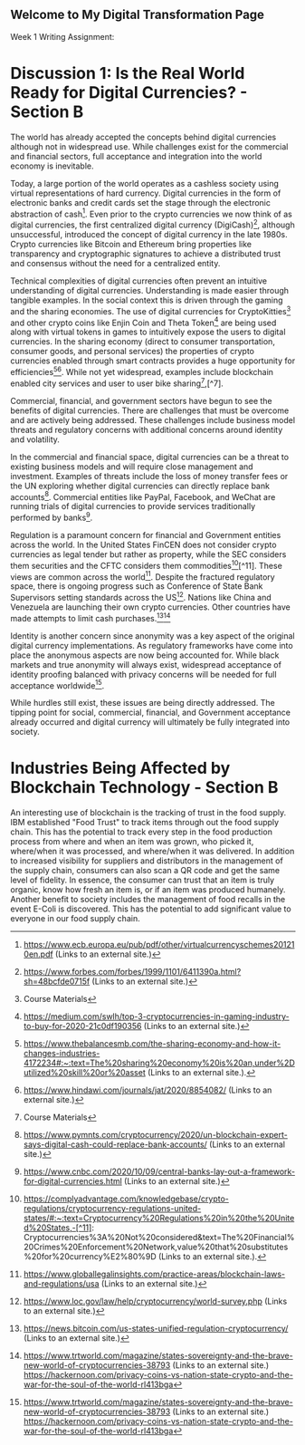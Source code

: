 ## Welcome to My Digital Transformation Page

Week 1 Writing Assignment:
# Discussion 1: Is the Real World Ready for Digital Currencies? - Section B

The world has already accepted the concepts behind digital currencies although not in widespread use. While challenges exist for the commercial and financial sectors, full acceptance and integration into the world economy is inevitable.

Today, a large portion of the world operates as a cashless society using virtual representations of hard currency. Digital currencies in the form of electronic banks and credit cards set the stage through the electronic abstraction of cash[^2]. Even prior to the crypto currencies we now think of as digital currencies, the first centralized digital currency (DigiCash)[^3], although unsuccessful, introduced the concept of digital currency in the late 1980s. Crypto currencies like Bitcoin and Ethereum bring properties like transparency and cryptographic signatures to achieve a distributed trust and consensus without the need for a centralized entity.

Technical complexities of digital currencies often prevent an intuitive understanding of digital currencies. Understanding is made easier through tangible examples. In the social context this is driven through the gaming and the sharing economies. The use of digital currencies for CryptoKitties[^1] and other crypto coins like Enjin Coin and Theta Token[^4] are being used along with virtual tokens in games to intuitively expose the users to digital currencies. In the sharing economy (direct to consumer transportation, consumer goods, and personal services) the properties of crypto currencies enabled through smart contracts provides a huge opportunity for efficiencies[^5][^6]. While not yet widespread, examples include blockchain enabled city services and user to user bike sharing[^1],[^7].

Commercial, financial, and government sectors have begun to see the benefits of digital currencies. There are challenges that must be overcome and are actively being addressed. These challenges include business model threats and regulatory concerns with additional concerns around identity and volatility.

In the commercial and financial space, digital currencies can be a threat to existing business models and will require close management and investment. Examples of threats include the loss of money transfer fees or the UN exploring whether digital currencies can directly replace bank accounts[^8]. Commercial entities like PayPal, Facebook, and WeChat are running trials of digital currencies to provide services traditionally performed by banks[^9].

Regulation is a paramount concern for financial and Government entities across the world. In the United States FinCEN does not consider crypto currencies as legal tender but rather as property, while the SEC considers them securities and the CFTC considers them commodities[^10][^11]. These views are common across the world[^12]. Despite the fractured regulatory space, there is ongoing progress such as Conference of State Bank Supervisors setting standards across the US[^13]. Nations like China and Venezuela are launching their own crypto currencies. Other countries have made attempts to limit cash purchases.[^14][^15]

Identity is another concern since anonymity was a key aspect of the original digital currency implementations. As regulatory frameworks have come into place the anonymous aspects are now being accounted for. While black markets and true anonymity will always exist, widespread acceptance of identity proofing balanced with privacy concerns will be needed for full acceptance worldwide[^15].

While hurdles still exist, these issues are being directly addressed. The tipping point for social, commercial, financial, and Government acceptance already occurred and digital currency will ultimately be fully integrated into society.

[^1]: Course Materials
[^2]: https://www.ecb.europa.eu/pub/pdf/other/virtualcurrencyschemes201210en.pdf (Links to an external site.)
[^3]: https://www.forbes.com/forbes/1999/1101/6411390a.html?sh=48bcfde0715f (Links to an external site.)
[^4]: https://medium.com/swlh/top-3-cryptocurrencies-in-gaming-industry-to-buy-for-2020-21c0df190356 (Links to an external site.)
[^5]: https://www.thebalancesmb.com/the-sharing-economy-and-how-it-changes-industries-4172234#:~:text=The%20sharing%20economy%20is%20an,under%2Dutilized%20skill%20or%20asset (Links to an external site.).
[^6]: https://www.hindawi.com/journals/jat/2020/8854082/ (Links to an external site.)
[^8]:https://www.pymnts.com/cryptocurrency/2020/un-blockchain-expert-says-digital-cash-could-replace-bank-accounts/ (Links to an external site.)
[^9]: https://www.cnbc.com/2020/10/09/central-banks-lay-out-a-framework-for-digital-currencies.html (Links to an external site.)
[^10]: https://complyadvantage.com/knowledgebase/crypto-regulations/cryptocurrency-regulations-united-states/#:~:text=Cryptocurrency%20Regulations%20in%20the%20United%20States,-[^11]: Cryptocurrencies%3A%20Not%20considered&text=The%20Financial%20Crimes%20Enforcement%20Network,value%20that%20substitutes%20for%20currency%E2%80%9D (Links to an external site.).
[^12]: https://www.globallegalinsights.com/practice-areas/blockchain-laws-and-regulations/usa (Links to an external site.)
[^13]: https://www.loc.gov/law/help/cryptocurrency/world-survey.php (Links to an external site.)
[^14]: https://news.bitcoin.com/us-states-unified-regulation-cryptocurrency/ (Links to an external site.)
[^15]: https://www.trtworld.com/magazine/states-sovereignty-and-the-brave-new-world-of-cryptocurrencies-38793 (Links to an external site.)
https://hackernoon.com/privacy-coins-vs-nation-state-crypto-and-the-war-for-the-soul-of-the-world-rl413bga

# Industries Being Affected by Blockchain Technology - Section B
An interesting use of blockchain is the tracking of trust in the food supply.  IBM established "Food Trust" to track items through out the food supply chain.  This has the potential to track every step in the food production process from where and when an item was grown, who picked it, where/when it was processed, and where/when it was delivered.  In addition to increased visibility for suppliers and distributors in the management of the supply chain, consumers can also scan a QR code and get the same level of fidelity.  In essence, the consumer can trust that an item is truly organic, know how fresh an item is, or if an item was produced humanely.  Another benefit to society includes the management of food recalls in the event E-Coli is discovered. This has the potential to add significant value to everyone in our food supply chain.

[^articlenote]: https://www.protocol.com/ibm-blockchain-supply-produce-coffee
